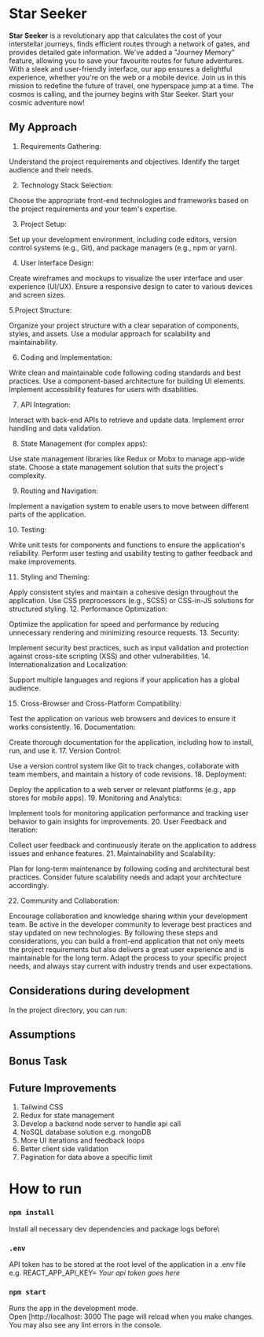 # Star Seeker

**Star Seeker** is a revolutionary app that calculates the cost of your interstellar journeys, finds efficient routes through a network of gates, and provides detailed gate information. We've added a "Journey Memory" feature, allowing you to save your favourite routes for future adventures. With a sleek and user-friendly interface, our app ensures a delightful experience, whether you're on the web or a mobile device. Join us in this mission to redefine the future of travel, one hyperspace jump at a time. The cosmos is calling, and the journey begins with Star Seeker. Start your cosmic adventure now!

## My Approach

1. Requirements Gathering:

Understand the project requirements and objectives.
Identify the target audience and their needs.

2. Technology Stack Selection:

Choose the appropriate front-end technologies and frameworks based on the project requirements and your team's expertise.

3. Project Setup:

Set up your development environment, including code editors, version control systems (e.g., Git), and package managers (e.g., npm or yarn).

4. User Interface Design:

Create wireframes and mockups to visualize the user interface and user experience (UI/UX).
Ensure a responsive design to cater to various devices and screen sizes.

5.Project Structure:

Organize your project structure with a clear separation of components, styles, and assets.
Use a modular approach for scalability and maintainability.

6. Coding and Implementation:

Write clean and maintainable code following coding standards and best practices.
Use a component-based architecture for building UI elements.
Implement accessibility features for users with disabilities.

7. API Integration:

Interact with back-end APIs to retrieve and update data.
Implement error handling and data validation.

8. State Management (for complex apps):

Use state management libraries like Redux or Mobx to manage app-wide state.
Choose a state management solution that suits the project's complexity.

9. Routing and Navigation:

Implement a navigation system to enable users to move between different parts of the application.

10. Testing:

Write unit tests for components and functions to ensure the application's reliability.
Perform user testing and usability testing to gather feedback and make improvements.

11. Styling and Theming:

Apply consistent styles and maintain a cohesive design throughout the application.
Use CSS preprocessors (e.g., SCSS) or CSS-in-JS solutions for structured styling.
12. Performance Optimization:

Optimize the application for speed and performance by reducing unnecessary rendering and minimizing resource requests.
13. Security:

Implement security best practices, such as input validation and protection against cross-site scripting (XSS) and other vulnerabilities.
14. Internationalization and Localization:

Support multiple languages and regions if your application has a global audience.

15. Cross-Browser and Cross-Platform Compatibility:

Test the application on various web browsers and devices to ensure it works consistently.
16. Documentation:

Create thorough documentation for the application, including how to install, run, and use it.
17. Version Control:

Use a version control system like Git to track changes, collaborate with team members, and maintain a history of code revisions.
18. Deployment:

Deploy the application to a web server or relevant platforms (e.g., app stores for mobile apps).
19. Monitoring and Analytics:

Implement tools for monitoring application performance and tracking user behavior to gain insights for improvements.
20. User Feedback and Iteration:

Collect user feedback and continuously iterate on the application to address issues and enhance features.
21. Maintainability and Scalability:

Plan for long-term maintenance by following coding and architectural best practices.
Consider future scalability needs and adapt your architecture accordingly.

22. Community and Collaboration:

Encourage collaboration and knowledge sharing within your development team.
Be active in the developer community to leverage best practices and stay updated on new technologies.
By following these steps and considerations, you can build a front-end application that not only meets the project requirements but also delivers a great user experience and is maintainable for the long term. Adapt the process to your specific project needs, and always stay current with industry trends and user expectations.

## Considerations during development

In the project directory, you can run:

## Assumptions


## Bonus Task

## Future Improvements

1. Tailwind CSS
2. Redux for state management
3. Develop a backend node server to handle api call
4. NoSQL database solution e.g. mongoDB
5. More UI iterations and feedback loops
6. Better client side validation
7. Pagination for data above a specific limit

# How to run 

### `npm install`

Install all necessary dev dependencies and package logs before\

### `.env`
API token has to be stored at the root level of the application in a .env file e.g. REACT_APP_API_KEY= *Your api token goes here*

### `npm start`

Runs the app in the development mode.\
Open [http://localhost: 3000
The page will reload when you make changes.\
You may also see any lint errors in the console.





